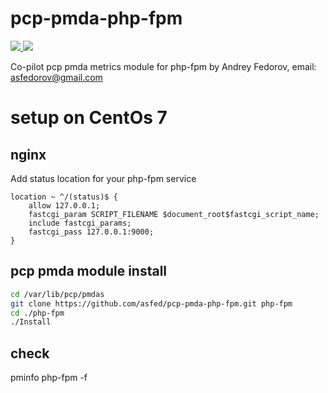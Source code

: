 # pcp-pmda-php-fpm

<p align="left">
        <a href="https://github.com/asfed/pcp-pmda-php-fpm/releases">
            <img src="https://img.shields.io/github/v/release/asfed/pcp-pmda-php-fpm" />
        </a>
        <a href="https://www.patreon.com/asfedorov">
            <img src="https://img.shields.io/badge/donate-patreon-green" />
        </a>
</p>

Co-pilot pcp pmda metrics module for php-fpm 
by Andrey Fedorov, email: asfedorov@gmail.com

# setup on CentOs 7

## nginx

Add status location for your php-fpm service

    location ~ ^/(status)$ {
        allow 127.0.0.1;
        fastcgi_param SCRIPT_FILENAME $document_root$fastcgi_script_name;
        include fastcgi_params;
        fastcgi_pass 127.0.0.1:9000;
    }

## pcp pmda module install

~~~bash
cd /var/lib/pcp/pmdas
git clone https://github.com/asfed/pcp-pmda-php-fpm.git php-fpm
cd ./php-fpm
./Install
~~~

## check

pminfo php-fpm -f
